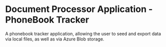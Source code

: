 # Document Processor Application - PhoneBook Tracker
A phonebook tracker application, allowing the user to seed and export data via local files, as well as via Azure Blob storage.
